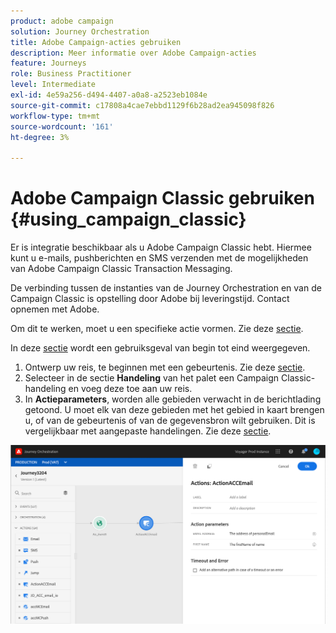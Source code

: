 ```yaml
---
product: adobe campaign
solution: Journey Orchestration
title: Adobe Campaign-acties gebruiken
description: Meer informatie over Adobe Campaign-acties
feature: Journeys
role: Business Practitioner
level: Intermediate
exl-id: 4e59a256-d494-4407-a0a8-a2523eb1084e
source-git-commit: c17808a4cae7ebbd1129f6b28ad2ea945098f826
workflow-type: tm+mt
source-wordcount: '161'
ht-degree: 3%

---
```


# Adobe Campaign Classic gebruiken {#using_campaign_classic}

Er is integratie beschikbaar als u Adobe Campaign Classic hebt. Hiermee kunt u e-mails, pushberichten en SMS verzenden met de mogelijkheden van Adobe Campaign Classic Transaction Messaging.

De verbinding tussen de instanties van de Journey Orchestration en van de Campaign Classic is opstelling door Adobe bij leveringstijd. Contact opnemen met Adobe.

Om dit te werken, moet u een specifieke actie vormen. Zie deze [sectie](../action/acc-action.md).

In deze [sectie](../usecase/campaign-classic-use-case.md) wordt een gebruiksgeval van begin tot eind weergegeven.

1. Ontwerp uw reis, te beginnen met een gebeurtenis. Zie deze [sectie](../building-journeys/journey.md).
1. Selecteer in de sectie **Handeling** van het palet een Campaign Classic-handeling en voeg deze toe aan uw reis.
1. In **Actieparameters**, worden alle gebieden verwacht in de berichtlading getoond. U moet elk van deze gebieden met het gebied in kaart brengen u, of van de gebeurtenis of van de gegevensbron wilt gebruiken. Dit is vergelijkbaar met aangepaste handelingen. Zie deze [sectie](../building-journeys/using-custom-actions.md).

![](../assets/accintegration2.png)
